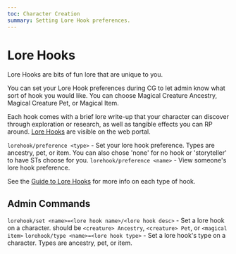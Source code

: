 ```yaml
---
toc: Character Creation
summary: Setting Lore Hook preferences.
---
```

# Lore Hooks
Lore Hooks are bits of fun lore that are unique to you.

You can set your Lore Hook preferences during CG to let admin know what sort of hook you would like. You can choose Magical Creature Ancestry, Magical Creature Pet, or Magical Item.

Each hook comes with a brief lore write-up that your character can discover through exploration or research, as well as tangible effects you can RP around. [Lore Hooks](/lore-hooks) are visible on the web portal.

`lorehook/preference <type>` - Set your lore hook preference.  Types are ancestry, pet, or item. You can also chose 'none' for no hook or 'storyteller' to have STs choose for you.
`lorehook/preference <name>` - View someone's lore hook preference.

See the [Guide to Lore Hooks](https://tinyurl.com/y6zgez98) for more info on each type of hook.

## Admin Commands

`lorehook/set <name>=<lore hook name>/<lore hook desc>` - Set a lore hook on a character. <name> should be `<creature> Ancestry`, `<creature> Pet`, or `<magical item>`
`lorehook/type <name>=<lore hook type>` - Set a lore hook's type on a character. Types are ancestry, pet, or item.
